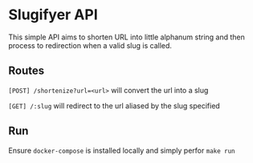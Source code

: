 # Slugifyer API

This simple API aims to shorten URL into little alphanum string and then process to redirection when a valid slug is called.

## Routes

`[POST] /shortenize?url=<url>` will convert the url into a slug

`[GET] /:slug` will redirect to the url aliased by the slug specified

## Run

Ensure `docker-compose` is installed locally and simply perfor `make run`